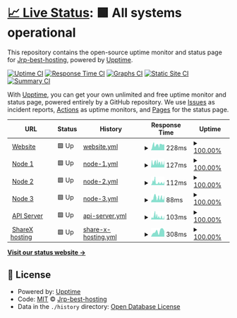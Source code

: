 # [📈 Live Status](https://Jrp-best-hosting.github.io/status): <!--live status--> **🟩 All systems operational**

This repository contains the open-source uptime monitor and status page for [Jrp-best-hosting](https://Jrp-best-hosting.github.io/status), powered by [Upptime](https://github.com/upptime/upptime).

[![Uptime CI](https://github.com/Jrp-best-hosting/status/workflows/Uptime%20CI/badge.svg)](https://github.com/Jrp-best-hosting/status/actions?query=workflow%3A%22Uptime+CI%22)
[![Response Time CI](https://github.com/Jrp-best-hosting/status/workflows/Response%20Time%20CI/badge.svg)](https://github.com/Jrp-best-hosting/status/actions?query=workflow%3A%22Response+Time+CI%22)
[![Graphs CI](https://github.com/Jrp-best-hosting/status/workflows/Graphs%20CI/badge.svg)](https://github.com/Jrp-best-hosting/status/actions?query=workflow%3A%22Graphs+CI%22)
[![Static Site CI](https://github.com/Jrp-best-hosting/status/workflows/Static%20Site%20CI/badge.svg)](https://github.com/Jrp-best-hosting/status/actions?query=workflow%3A%22Static+Site+CI%22)
[![Summary CI](https://github.com/Jrp-best-hosting/status/workflows/Summary%20CI/badge.svg)](https://github.com/Jrp-best-hosting/status/actions?query=workflow%3A%22Summary+CI%22)

With [Upptime](https://upptime.js.org), you can get your own unlimited and free uptime monitor and status page, powered entirely by a GitHub repository. We use [Issues](https://github.com/Jrp-best-hosting/status/issues) as incident reports, [Actions](https://github.com/Jrp-best-hosting/status/actions) as uptime monitors, and [Pages](https://Jrp-best-hosting.github.io/status) for the status page.

<!--start: status pages-->
<!-- This summary is generated by Upptime (https://github.com/upptime/upptime) -->
<!-- Do not edit this manually, your changes will be overwritten -->
<!-- prettier-ignore -->
| URL | Status | History | Response Time | Uptime |
| --- | ------ | ------- | ------------- | ------ |
| <img alt="" src="https://favicons.githubusercontent.com/jrp.best" height="13"> [Website](https://jrp.best) | 🟩 Up | [website.yml](https://github.com/Jrp-best-hosting/status/commits/HEAD/history/website.yml) | <details><summary><img alt="Response time graph" src="./graphs/website/response-time-week.png" height="20"> 228ms</summary><br><a href="https://status.jrp.best/history/website"><img alt="Response time 228" src="https://img.shields.io/endpoint?url=https%3A%2F%2Fraw.githubusercontent.com%2FJrp-best-hosting%2Fstatus%2FHEAD%2Fapi%2Fwebsite%2Fresponse-time.json"></a><br><a href="https://status.jrp.best/history/website"><img alt="24-hour response time 146" src="https://img.shields.io/endpoint?url=https%3A%2F%2Fraw.githubusercontent.com%2FJrp-best-hosting%2Fstatus%2FHEAD%2Fapi%2Fwebsite%2Fresponse-time-day.json"></a><br><a href="https://status.jrp.best/history/website"><img alt="7-day response time 228" src="https://img.shields.io/endpoint?url=https%3A%2F%2Fraw.githubusercontent.com%2FJrp-best-hosting%2Fstatus%2FHEAD%2Fapi%2Fwebsite%2Fresponse-time-week.json"></a><br><a href="https://status.jrp.best/history/website"><img alt="30-day response time 228" src="https://img.shields.io/endpoint?url=https%3A%2F%2Fraw.githubusercontent.com%2FJrp-best-hosting%2Fstatus%2FHEAD%2Fapi%2Fwebsite%2Fresponse-time-month.json"></a><br><a href="https://status.jrp.best/history/website"><img alt="1-year response time 228" src="https://img.shields.io/endpoint?url=https%3A%2F%2Fraw.githubusercontent.com%2FJrp-best-hosting%2Fstatus%2FHEAD%2Fapi%2Fwebsite%2Fresponse-time-year.json"></a></details> | <details><summary><a href="https://status.jrp.best/history/website">100.00%</a></summary><a href="https://status.jrp.best/history/website"><img alt="All-time uptime 100.00%" src="https://img.shields.io/endpoint?url=https%3A%2F%2Fraw.githubusercontent.com%2FJrp-best-hosting%2Fstatus%2FHEAD%2Fapi%2Fwebsite%2Fuptime.json"></a><br><a href="https://status.jrp.best/history/website"><img alt="24-hour uptime 100.00%" src="https://img.shields.io/endpoint?url=https%3A%2F%2Fraw.githubusercontent.com%2FJrp-best-hosting%2Fstatus%2FHEAD%2Fapi%2Fwebsite%2Fuptime-day.json"></a><br><a href="https://status.jrp.best/history/website"><img alt="7-day uptime 100.00%" src="https://img.shields.io/endpoint?url=https%3A%2F%2Fraw.githubusercontent.com%2FJrp-best-hosting%2Fstatus%2FHEAD%2Fapi%2Fwebsite%2Fuptime-week.json"></a><br><a href="https://status.jrp.best/history/website"><img alt="30-day uptime 100.00%" src="https://img.shields.io/endpoint?url=https%3A%2F%2Fraw.githubusercontent.com%2FJrp-best-hosting%2Fstatus%2FHEAD%2Fapi%2Fwebsite%2Fuptime-month.json"></a><br><a href="https://status.jrp.best/history/website"><img alt="1-year uptime 100.00%" src="https://img.shields.io/endpoint?url=https%3A%2F%2Fraw.githubusercontent.com%2FJrp-best-hosting%2Fstatus%2FHEAD%2Fapi%2Fwebsite%2Fuptime-year.json"></a></details>
| <img alt="" src="https://favicons.githubusercontent.com/none.jrp.best" height="13"> [Node 1](https://none.jrp.best) | 🟩 Up | [node-1.yml](https://github.com/Jrp-best-hosting/status/commits/HEAD/history/node-1.yml) | <details><summary><img alt="Response time graph" src="./graphs/node-1/response-time-week.png" height="20"> 127ms</summary><br><a href="https://status.jrp.best/history/node-1"><img alt="Response time 127" src="https://img.shields.io/endpoint?url=https%3A%2F%2Fraw.githubusercontent.com%2FJrp-best-hosting%2Fstatus%2FHEAD%2Fapi%2Fnode-1%2Fresponse-time.json"></a><br><a href="https://status.jrp.best/history/node-1"><img alt="24-hour response time 64" src="https://img.shields.io/endpoint?url=https%3A%2F%2Fraw.githubusercontent.com%2FJrp-best-hosting%2Fstatus%2FHEAD%2Fapi%2Fnode-1%2Fresponse-time-day.json"></a><br><a href="https://status.jrp.best/history/node-1"><img alt="7-day response time 127" src="https://img.shields.io/endpoint?url=https%3A%2F%2Fraw.githubusercontent.com%2FJrp-best-hosting%2Fstatus%2FHEAD%2Fapi%2Fnode-1%2Fresponse-time-week.json"></a><br><a href="https://status.jrp.best/history/node-1"><img alt="30-day response time 127" src="https://img.shields.io/endpoint?url=https%3A%2F%2Fraw.githubusercontent.com%2FJrp-best-hosting%2Fstatus%2FHEAD%2Fapi%2Fnode-1%2Fresponse-time-month.json"></a><br><a href="https://status.jrp.best/history/node-1"><img alt="1-year response time 127" src="https://img.shields.io/endpoint?url=https%3A%2F%2Fraw.githubusercontent.com%2FJrp-best-hosting%2Fstatus%2FHEAD%2Fapi%2Fnode-1%2Fresponse-time-year.json"></a></details> | <details><summary><a href="https://status.jrp.best/history/node-1">100.00%</a></summary><a href="https://status.jrp.best/history/node-1"><img alt="All-time uptime 100.00%" src="https://img.shields.io/endpoint?url=https%3A%2F%2Fraw.githubusercontent.com%2FJrp-best-hosting%2Fstatus%2FHEAD%2Fapi%2Fnode-1%2Fuptime.json"></a><br><a href="https://status.jrp.best/history/node-1"><img alt="24-hour uptime 100.00%" src="https://img.shields.io/endpoint?url=https%3A%2F%2Fraw.githubusercontent.com%2FJrp-best-hosting%2Fstatus%2FHEAD%2Fapi%2Fnode-1%2Fuptime-day.json"></a><br><a href="https://status.jrp.best/history/node-1"><img alt="7-day uptime 100.00%" src="https://img.shields.io/endpoint?url=https%3A%2F%2Fraw.githubusercontent.com%2FJrp-best-hosting%2Fstatus%2FHEAD%2Fapi%2Fnode-1%2Fuptime-week.json"></a><br><a href="https://status.jrp.best/history/node-1"><img alt="30-day uptime 100.00%" src="https://img.shields.io/endpoint?url=https%3A%2F%2Fraw.githubusercontent.com%2FJrp-best-hosting%2Fstatus%2FHEAD%2Fapi%2Fnode-1%2Fuptime-month.json"></a><br><a href="https://status.jrp.best/history/node-1"><img alt="1-year uptime 100.00%" src="https://img.shields.io/endpoint?url=https%3A%2F%2Fraw.githubusercontent.com%2FJrp-best-hosting%2Fstatus%2FHEAD%2Fapi%2Fnode-1%2Fuptime-year.json"></a></details>
| <img alt="" src="https://favicons.githubusercontent.com/ntwo.jrp.best" height="13"> [Node 2](http://ntwo.jrp.best) | 🟩 Up | [node-2.yml](https://github.com/Jrp-best-hosting/status/commits/HEAD/history/node-2.yml) | <details><summary><img alt="Response time graph" src="./graphs/node-2/response-time-week.png" height="20"> 112ms</summary><br><a href="https://status.jrp.best/history/node-2"><img alt="Response time 112" src="https://img.shields.io/endpoint?url=https%3A%2F%2Fraw.githubusercontent.com%2FJrp-best-hosting%2Fstatus%2FHEAD%2Fapi%2Fnode-2%2Fresponse-time.json"></a><br><a href="https://status.jrp.best/history/node-2"><img alt="24-hour response time 35" src="https://img.shields.io/endpoint?url=https%3A%2F%2Fraw.githubusercontent.com%2FJrp-best-hosting%2Fstatus%2FHEAD%2Fapi%2Fnode-2%2Fresponse-time-day.json"></a><br><a href="https://status.jrp.best/history/node-2"><img alt="7-day response time 112" src="https://img.shields.io/endpoint?url=https%3A%2F%2Fraw.githubusercontent.com%2FJrp-best-hosting%2Fstatus%2FHEAD%2Fapi%2Fnode-2%2Fresponse-time-week.json"></a><br><a href="https://status.jrp.best/history/node-2"><img alt="30-day response time 112" src="https://img.shields.io/endpoint?url=https%3A%2F%2Fraw.githubusercontent.com%2FJrp-best-hosting%2Fstatus%2FHEAD%2Fapi%2Fnode-2%2Fresponse-time-month.json"></a><br><a href="https://status.jrp.best/history/node-2"><img alt="1-year response time 112" src="https://img.shields.io/endpoint?url=https%3A%2F%2Fraw.githubusercontent.com%2FJrp-best-hosting%2Fstatus%2FHEAD%2Fapi%2Fnode-2%2Fresponse-time-year.json"></a></details> | <details><summary><a href="https://status.jrp.best/history/node-2">100.00%</a></summary><a href="https://status.jrp.best/history/node-2"><img alt="All-time uptime 100.00%" src="https://img.shields.io/endpoint?url=https%3A%2F%2Fraw.githubusercontent.com%2FJrp-best-hosting%2Fstatus%2FHEAD%2Fapi%2Fnode-2%2Fuptime.json"></a><br><a href="https://status.jrp.best/history/node-2"><img alt="24-hour uptime 100.00%" src="https://img.shields.io/endpoint?url=https%3A%2F%2Fraw.githubusercontent.com%2FJrp-best-hosting%2Fstatus%2FHEAD%2Fapi%2Fnode-2%2Fuptime-day.json"></a><br><a href="https://status.jrp.best/history/node-2"><img alt="7-day uptime 100.00%" src="https://img.shields.io/endpoint?url=https%3A%2F%2Fraw.githubusercontent.com%2FJrp-best-hosting%2Fstatus%2FHEAD%2Fapi%2Fnode-2%2Fuptime-week.json"></a><br><a href="https://status.jrp.best/history/node-2"><img alt="30-day uptime 100.00%" src="https://img.shields.io/endpoint?url=https%3A%2F%2Fraw.githubusercontent.com%2FJrp-best-hosting%2Fstatus%2FHEAD%2Fapi%2Fnode-2%2Fuptime-month.json"></a><br><a href="https://status.jrp.best/history/node-2"><img alt="1-year uptime 100.00%" src="https://img.shields.io/endpoint?url=https%3A%2F%2Fraw.githubusercontent.com%2FJrp-best-hosting%2Fstatus%2FHEAD%2Fapi%2Fnode-2%2Fuptime-year.json"></a></details>
| <img alt="" src="https://favicons.githubusercontent.com/ntre.jrp.best" height="13"> [Node 3](http://ntre.jrp.best) | 🟩 Up | [node-3.yml](https://github.com/Jrp-best-hosting/status/commits/HEAD/history/node-3.yml) | <details><summary><img alt="Response time graph" src="./graphs/node-3/response-time-week.png" height="20"> 88ms</summary><br><a href="https://status.jrp.best/history/node-3"><img alt="Response time 88" src="https://img.shields.io/endpoint?url=https%3A%2F%2Fraw.githubusercontent.com%2FJrp-best-hosting%2Fstatus%2FHEAD%2Fapi%2Fnode-3%2Fresponse-time.json"></a><br><a href="https://status.jrp.best/history/node-3"><img alt="24-hour response time 43" src="https://img.shields.io/endpoint?url=https%3A%2F%2Fraw.githubusercontent.com%2FJrp-best-hosting%2Fstatus%2FHEAD%2Fapi%2Fnode-3%2Fresponse-time-day.json"></a><br><a href="https://status.jrp.best/history/node-3"><img alt="7-day response time 88" src="https://img.shields.io/endpoint?url=https%3A%2F%2Fraw.githubusercontent.com%2FJrp-best-hosting%2Fstatus%2FHEAD%2Fapi%2Fnode-3%2Fresponse-time-week.json"></a><br><a href="https://status.jrp.best/history/node-3"><img alt="30-day response time 88" src="https://img.shields.io/endpoint?url=https%3A%2F%2Fraw.githubusercontent.com%2FJrp-best-hosting%2Fstatus%2FHEAD%2Fapi%2Fnode-3%2Fresponse-time-month.json"></a><br><a href="https://status.jrp.best/history/node-3"><img alt="1-year response time 88" src="https://img.shields.io/endpoint?url=https%3A%2F%2Fraw.githubusercontent.com%2FJrp-best-hosting%2Fstatus%2FHEAD%2Fapi%2Fnode-3%2Fresponse-time-year.json"></a></details> | <details><summary><a href="https://status.jrp.best/history/node-3">100.00%</a></summary><a href="https://status.jrp.best/history/node-3"><img alt="All-time uptime 100.00%" src="https://img.shields.io/endpoint?url=https%3A%2F%2Fraw.githubusercontent.com%2FJrp-best-hosting%2Fstatus%2FHEAD%2Fapi%2Fnode-3%2Fuptime.json"></a><br><a href="https://status.jrp.best/history/node-3"><img alt="24-hour uptime 100.00%" src="https://img.shields.io/endpoint?url=https%3A%2F%2Fraw.githubusercontent.com%2FJrp-best-hosting%2Fstatus%2FHEAD%2Fapi%2Fnode-3%2Fuptime-day.json"></a><br><a href="https://status.jrp.best/history/node-3"><img alt="7-day uptime 100.00%" src="https://img.shields.io/endpoint?url=https%3A%2F%2Fraw.githubusercontent.com%2FJrp-best-hosting%2Fstatus%2FHEAD%2Fapi%2Fnode-3%2Fuptime-week.json"></a><br><a href="https://status.jrp.best/history/node-3"><img alt="30-day uptime 100.00%" src="https://img.shields.io/endpoint?url=https%3A%2F%2Fraw.githubusercontent.com%2FJrp-best-hosting%2Fstatus%2FHEAD%2Fapi%2Fnode-3%2Fuptime-month.json"></a><br><a href="https://status.jrp.best/history/node-3"><img alt="1-year uptime 100.00%" src="https://img.shields.io/endpoint?url=https%3A%2F%2Fraw.githubusercontent.com%2FJrp-best-hosting%2Fstatus%2FHEAD%2Fapi%2Fnode-3%2Fuptime-year.json"></a></details>
| <img alt="" src="https://favicons.githubusercontent.com/api.jrp.best" height="13"> [API Server](http://api.jrp.best) | 🟩 Up | [api-server.yml](https://github.com/Jrp-best-hosting/status/commits/HEAD/history/api-server.yml) | <details><summary><img alt="Response time graph" src="./graphs/api-server/response-time-week.png" height="20"> 103ms</summary><br><a href="https://status.jrp.best/history/api-server"><img alt="Response time 103" src="https://img.shields.io/endpoint?url=https%3A%2F%2Fraw.githubusercontent.com%2FJrp-best-hosting%2Fstatus%2FHEAD%2Fapi%2Fapi-server%2Fresponse-time.json"></a><br><a href="https://status.jrp.best/history/api-server"><img alt="24-hour response time 51" src="https://img.shields.io/endpoint?url=https%3A%2F%2Fraw.githubusercontent.com%2FJrp-best-hosting%2Fstatus%2FHEAD%2Fapi%2Fapi-server%2Fresponse-time-day.json"></a><br><a href="https://status.jrp.best/history/api-server"><img alt="7-day response time 103" src="https://img.shields.io/endpoint?url=https%3A%2F%2Fraw.githubusercontent.com%2FJrp-best-hosting%2Fstatus%2FHEAD%2Fapi%2Fapi-server%2Fresponse-time-week.json"></a><br><a href="https://status.jrp.best/history/api-server"><img alt="30-day response time 103" src="https://img.shields.io/endpoint?url=https%3A%2F%2Fraw.githubusercontent.com%2FJrp-best-hosting%2Fstatus%2FHEAD%2Fapi%2Fapi-server%2Fresponse-time-month.json"></a><br><a href="https://status.jrp.best/history/api-server"><img alt="1-year response time 103" src="https://img.shields.io/endpoint?url=https%3A%2F%2Fraw.githubusercontent.com%2FJrp-best-hosting%2Fstatus%2FHEAD%2Fapi%2Fapi-server%2Fresponse-time-year.json"></a></details> | <details><summary><a href="https://status.jrp.best/history/api-server">100.00%</a></summary><a href="https://status.jrp.best/history/api-server"><img alt="All-time uptime 100.00%" src="https://img.shields.io/endpoint?url=https%3A%2F%2Fraw.githubusercontent.com%2FJrp-best-hosting%2Fstatus%2FHEAD%2Fapi%2Fapi-server%2Fuptime.json"></a><br><a href="https://status.jrp.best/history/api-server"><img alt="24-hour uptime 100.00%" src="https://img.shields.io/endpoint?url=https%3A%2F%2Fraw.githubusercontent.com%2FJrp-best-hosting%2Fstatus%2FHEAD%2Fapi%2Fapi-server%2Fuptime-day.json"></a><br><a href="https://status.jrp.best/history/api-server"><img alt="7-day uptime 100.00%" src="https://img.shields.io/endpoint?url=https%3A%2F%2Fraw.githubusercontent.com%2FJrp-best-hosting%2Fstatus%2FHEAD%2Fapi%2Fapi-server%2Fuptime-week.json"></a><br><a href="https://status.jrp.best/history/api-server"><img alt="30-day uptime 100.00%" src="https://img.shields.io/endpoint?url=https%3A%2F%2Fraw.githubusercontent.com%2FJrp-best-hosting%2Fstatus%2FHEAD%2Fapi%2Fapi-server%2Fuptime-month.json"></a><br><a href="https://status.jrp.best/history/api-server"><img alt="1-year uptime 100.00%" src="https://img.shields.io/endpoint?url=https%3A%2F%2Fraw.githubusercontent.com%2FJrp-best-hosting%2Fstatus%2FHEAD%2Fapi%2Fapi-server%2Fuptime-year.json"></a></details>
| <img alt="" src="https://favicons.githubusercontent.com/sharex.jrp.best" height="13"> [ShareX hosting](https://sharex.jrp.best) | 🟩 Up | [share-x-hosting.yml](https://github.com/Jrp-best-hosting/status/commits/HEAD/history/share-x-hosting.yml) | <details><summary><img alt="Response time graph" src="./graphs/share-x-hosting/response-time-week.png" height="20"> 308ms</summary><br><a href="https://status.jrp.best/history/share-x-hosting"><img alt="Response time 308" src="https://img.shields.io/endpoint?url=https%3A%2F%2Fraw.githubusercontent.com%2FJrp-best-hosting%2Fstatus%2FHEAD%2Fapi%2Fshare-x-hosting%2Fresponse-time.json"></a><br><a href="https://status.jrp.best/history/share-x-hosting"><img alt="24-hour response time 389" src="https://img.shields.io/endpoint?url=https%3A%2F%2Fraw.githubusercontent.com%2FJrp-best-hosting%2Fstatus%2FHEAD%2Fapi%2Fshare-x-hosting%2Fresponse-time-day.json"></a><br><a href="https://status.jrp.best/history/share-x-hosting"><img alt="7-day response time 308" src="https://img.shields.io/endpoint?url=https%3A%2F%2Fraw.githubusercontent.com%2FJrp-best-hosting%2Fstatus%2FHEAD%2Fapi%2Fshare-x-hosting%2Fresponse-time-week.json"></a><br><a href="https://status.jrp.best/history/share-x-hosting"><img alt="30-day response time 308" src="https://img.shields.io/endpoint?url=https%3A%2F%2Fraw.githubusercontent.com%2FJrp-best-hosting%2Fstatus%2FHEAD%2Fapi%2Fshare-x-hosting%2Fresponse-time-month.json"></a><br><a href="https://status.jrp.best/history/share-x-hosting"><img alt="1-year response time 308" src="https://img.shields.io/endpoint?url=https%3A%2F%2Fraw.githubusercontent.com%2FJrp-best-hosting%2Fstatus%2FHEAD%2Fapi%2Fshare-x-hosting%2Fresponse-time-year.json"></a></details> | <details><summary><a href="https://status.jrp.best/history/share-x-hosting">100.00%</a></summary><a href="https://status.jrp.best/history/share-x-hosting"><img alt="All-time uptime 100.00%" src="https://img.shields.io/endpoint?url=https%3A%2F%2Fraw.githubusercontent.com%2FJrp-best-hosting%2Fstatus%2FHEAD%2Fapi%2Fshare-x-hosting%2Fuptime.json"></a><br><a href="https://status.jrp.best/history/share-x-hosting"><img alt="24-hour uptime 100.00%" src="https://img.shields.io/endpoint?url=https%3A%2F%2Fraw.githubusercontent.com%2FJrp-best-hosting%2Fstatus%2FHEAD%2Fapi%2Fshare-x-hosting%2Fuptime-day.json"></a><br><a href="https://status.jrp.best/history/share-x-hosting"><img alt="7-day uptime 100.00%" src="https://img.shields.io/endpoint?url=https%3A%2F%2Fraw.githubusercontent.com%2FJrp-best-hosting%2Fstatus%2FHEAD%2Fapi%2Fshare-x-hosting%2Fuptime-week.json"></a><br><a href="https://status.jrp.best/history/share-x-hosting"><img alt="30-day uptime 100.00%" src="https://img.shields.io/endpoint?url=https%3A%2F%2Fraw.githubusercontent.com%2FJrp-best-hosting%2Fstatus%2FHEAD%2Fapi%2Fshare-x-hosting%2Fuptime-month.json"></a><br><a href="https://status.jrp.best/history/share-x-hosting"><img alt="1-year uptime 100.00%" src="https://img.shields.io/endpoint?url=https%3A%2F%2Fraw.githubusercontent.com%2FJrp-best-hosting%2Fstatus%2FHEAD%2Fapi%2Fshare-x-hosting%2Fuptime-year.json"></a></details>

<!--end: status pages-->

[**Visit our status website →**](https://Jrp-best-hosting.github.io/status)

## 📄 License

- Powered by: [Upptime](https://github.com/upptime/upptime)
- Code: [MIT](./LICENSE) © [Jrp-best-hosting](https://Jrp-best-hosting.github.io/status)
- Data in the `./history` directory: [Open Database License](https://opendatacommons.org/licenses/odbl/1-0/)
